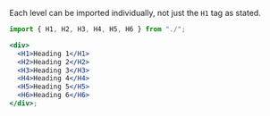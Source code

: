 Each level can be imported individually, not just the `H1` tag as stated.

```jsx
import { H1, H2, H3, H4, H5, H6 } from "./";

<div>
  <H1>Heading 1</H1>
  <H2>Heading 2</H2>
  <H3>Heading 3</H3>
  <H4>Heading 4</H4>
  <H5>Heading 5</H5>
  <H6>Heading 6</H6>
</div>;
```
